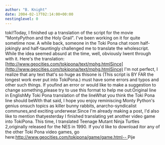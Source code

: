 ```yaml
---
author: "B. Knight"
date: 2004-02-17T02:14:00+00:00
nestinglevel: 0
---
```

toki!Today, I finished up a translation of the script for the movie "MontyPython and the Holy Grail". I've been working on it for quite sometime now. A while back, someone in the Toki Pona chat room half-jokingly and half-tauntingly challenged me to translate the wholescript. While the idea seemed absurd at the time, well, obviously Iwent through with it. Here's the translation:[http://www.geocities.com/tokipona/text/mphg.htmlSince](http://www.geocities.com/tokipona/text/mphg.htmlSince) I'm not perfect, I realize that any text that's so huge as thisone is (This script is BY FAR the longest work ever put into TokiPona.) must have some errors and typos and other such things. If youfind an error or would like to make a suggestion to change something,please try to use this format to help me out:Original line in EnglishMy Toki Pona translation of the lineWhat you think the Toki Pona line should beWith that said, I hope you enjoy reminiscing Monty Python's genius onsuch topics as killer bunny rabbits, anarcho-syndicalist communes,and exciting underwear.Since I'm already making a post, I'd also like to mention thatyesterday I finished translating yet another video game into TokiPona. This time, I translated Teenage Mutant Ninja Turtles 2,originally released for the NES in 1990. If you'd like to download itor any of the other Toki Pona video games, go here:[http://www.geocities.com/tokipona/game/game.html--
](http://www.geocities.com/tokipona/game/game.html--
) Pije